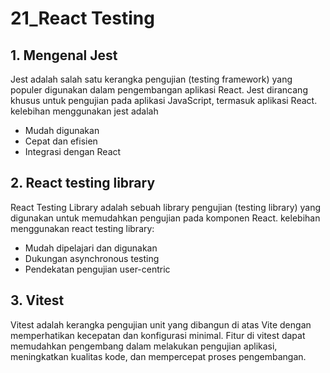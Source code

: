 <h1> 21_React Testing </h1>

<h2> 1. Mengenal Jest </h2>

Jest adalah salah satu kerangka pengujian (testing framework) yang populer digunakan dalam pengembangan aplikasi React. Jest dirancang khusus untuk pengujian pada aplikasi JavaScript, termasuk aplikasi React.
kelebihan menggunakan jest adalah

- Mudah digunakan
- Cepat dan efisien
- Integrasi dengan React


<h2> 2. React testing library </h2>
React Testing Library adalah sebuah library pengujian (testing library) yang digunakan untuk memudahkan pengujian pada komponen React.
kelebihan menggunakan react testing library:

- Mudah dipelajari dan digunakan
- Dukungan asynchronous testing
- Pendekatan pengujian user-centric

<h2> 3. Vitest </h2>
Vitest adalah kerangka pengujian unit yang dibangun di atas Vite dengan memperhatikan kecepatan dan konfigurasi minimal. Fitur di vitest dapat memudahkan pengembang dalam melakukan pengujian aplikasi, meningkatkan kualitas kode, dan mempercepat proses pengembangan.
